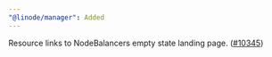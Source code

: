 ```yaml
---
"@linode/manager": Added
---
```


Resource links to NodeBalancers empty state landing page. ([#10345](https://github.com/linode/manager/pull/10345))
